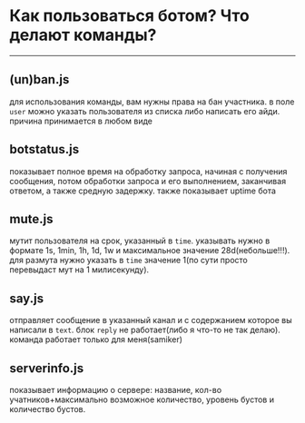# Как пользоваться ботом? Что делают команды?
---
## (un)ban.js
для использования команды, вам нужны права на бан участника. в поле `user` можно указать пользователя из списка либо написать его айди. причина принимается в любом виде

## botstatus.js
показывает полное время на обработку запроса, начиная с получения сообщения, потом обработки запроса и его выполнением, заканчивая ответом, а также средную задержку. также показывает uptime бота

## mute.js
мутит пользователя на срок, указанный в `time`. указывать нужно в формате 1s, 1min, 1h, 1d, 1w и максимальное значение 28d(небольше!!!). для размута нужно указать в `time` значение 1(по сути просто перевыдаст мут на 1 милисекунду).

## say.js
отправляет сообщение в указанный канал и с содержанием которое вы написали в `text`. блок `reply` не работает(либо я что-то не так делаю). команда работает только для меня(samiker)

## serverinfo.js
показывает информацию о сервере: название, кол-во учатников+максимально возможное количество, уровень бустов и количество бустов.
